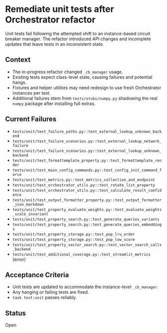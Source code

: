 # Remediate unit tests after Orchestrator refactor

Unit tests fail following the attempted shift to an instance-based circuit
breaker manager. The refactor introduced API changes and incomplete updates that
leave tests in an inconsistent state.

## Context
- The in-progress refactor changed `_cb_manager` usage.
- Existing tests expect class-level state, causing failures and potential hangs.
- Fixtures and helper utilities may need redesign to use fresh Orchestrator
 instances per test.
- Additional failures stem from `tests/stubs/numpy.py` shadowing the real
  `numpy` package after installing full extras.

## Current Failures
- `tests/unit/test_failure_paths.py::test_external_lookup_unknown_backend`
- `tests/unit/test_failure_scenarios.py::test_external_lookup_network_failure`
- `tests/unit/test_failure_scenarios.py::test_external_lookup_unknown_backend`
- `tests/unit/test_formattemplate_property.py::test_formattemplate_render`
- `tests/unit/test_main_config_commands.py::test_config_init_command_force`
- `tests/unit/test_metrics.py::test_metrics_collection_and_endpoint`
- `tests/unit/test_orchestrator_utils.py::test_rotate_list_property`
- `tests/unit/test_orchestrator_utils.py::test_calculate_result_confidence`
- `tests/unit/test_output_formatter_property.py::test_output_formatter_json_markdown`
- `tests/unit/test_property_evaluate_weights.py::test_evaluate_weights_scale_invariant`
- `tests/unit/test_property_search.py::test_generate_queries_variants`
- `tests/unit/test_property_search.py::test_generate_queries_embeddings`
- `tests/unit/test_property_storage.py::test_pop_lru_order`
- `tests/unit/test_property_storage.py::test_pop_low_score`
- `tests/unit/test_property_vector_search.py::test_vector_search_calls_backend`
- `tests/unit/test_additional_coverage.py::test_streamlit_metrics` (error)

## Acceptance Criteria
- Unit tests are updated to accommodate the instance-level `_cb_manager`.
- Any hanging or failing tests are fixed.
- `task test:unit` passes reliably.

## Status
Open


